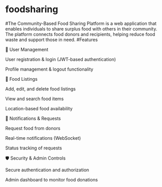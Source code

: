 # foodsharing
#The Community-Based Food Sharing Platform is a web application that enables individuals to share surplus food with others in their community. The platform connects food donors and recipients, helping reduce food waste and support those in need.
#Features

👥 User Management

User registration & login (JWT-based authentication)

Profile management & logout functionality

🍛 Food Listings

Add, edit, and delete food listings

View and search food items

Location-based food availability

📩 Notifications & Requests

Request food from donors

Real-time notifications (WebSocket)

Status tracking of requests

🛡 Security & Admin Controls

Secure authentication and authorization

Admin dashboard to monitor food donations

